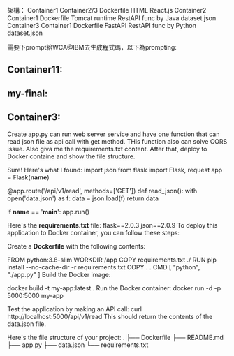 

架構：
Container1 <Link> Container2/3
	Dockerfile
		HTML
		React.js
Container2 <Link> Container1
	Dockerfile
		Tomcat runtime
		RestAPI func by Java
		dataset.json
Container3 <Link> Container1
	Dockerfile
		FastAPI
		RestAPI func by Python
		dataset.json

  
需要下prompt給WCA@IBM去生成程式碼，以下為prompting:


## Container11:


## my-final:


## Container3:
Create app.py can run web server service and have one function that can read json file as api call with get method. THis function also can solve CORS issue. Also giva me the requirements.txt content. After that, deploy to Docker containe and show the file structure.

Sure! Here's what I found:
import json
from flask import Flask, request
app = Flask(__name__)

@app.route('/api/v1/read', methods=['GET'])
def read_json():
    with open('data.json') as f:
        data = json.load(f)
    return data

if __name__ == '__main__':
    app.run()
    
Here's the **requirements.txt** file:
flask==2.0.3
json==2.0.9
To deploy this application to Docker container, you can follow these steps:

Create a **Dockerfile** with the following contents:

FROM python:3.8-slim
WORKDIR /app
COPY requirements.txt ./
RUN pip install --no-cache-dir -r requirements.txt
COPY . .
CMD [ "python", "./app.py" ]
Build the Docker image:


docker build -t my-app:latest .
Run the Docker container:
docker run -d -p 5000:5000 my-app

Test the application by making an API call:
curl http://localhost:5000/api/v1/read
This should return the contents of the data.json file.

Here's the file structure of your project:
.
├── Dockerfile
├── README.md
├── app.py
├── data.json
└── requirements.txt


